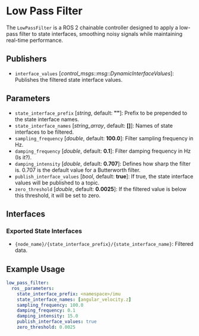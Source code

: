 
# Low Pass Filter

The `LowPassFilter` is a ROS 2 chainable controller designed to apply a low-pass filter to state interfaces, smoothing noisy signals while maintaining real-time performance.

## Publishers

- `interface_values` [*control_msgs::msg::DynamicInterfaceValues*]: Publishes the filtered state interface values.

## Parameters

- `state_interface_prefix` [*string*, default: **""**]: Prefix to be prepended to the state interface names.
- `state_interface_names` [*string_array*, default: **[]**]: Names of state interfaces to be filtered.
- `sampling_frequency` [*double*, default: **100.0**]: Filter sampling frequency in Hz.
- `damping_frequency` [*double*, default: **0.1**]: Filter damping frequency in Hz (Is it?).
- `damping_intensity` [*double*, default: **0.707**]: Defines how sharp the filter is. 0.707 is the default value for a Butterworth filter.
- `publish_interface_values` [*bool*, default: **true**]: If true, the state interface values will be published to a topic.
- `zero_threshold` [*double*, default: **0.0025**]: If the filtered value is below this threshold, it will be set to zero.

## Interfaces

### Exported State Interfaces

- `{node_name}/{state_interface_prefix}/{state_interface_name}`: Filtered data.

## Example Usage

```yaml
low_pass_filter:
  ros__parameters:
    state_interface_prefix: <namespace>/imu
    state_interface_names: [angular_velocity.z]
    sampling_frequency: 100.0
    damping_frequency: 0.1
    damping_intensity: 15.0
    publish_interface_values: true
    zero_threshold: 0.0025
```
